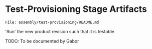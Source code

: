 # Test-Provisioning Stage Artifacts 

`File: assembly/test-provisioning/README.md`

'Run' the new product revision such that it is testable.

TODO:
To be documented by Gabor
